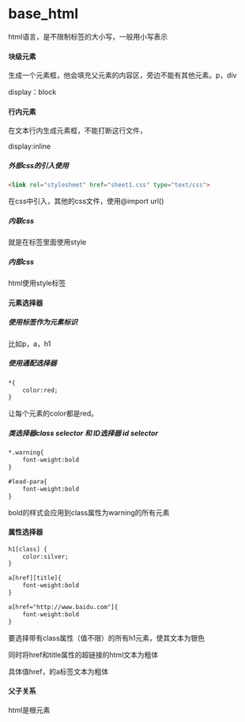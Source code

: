 # base_html
 html语言，是不限制标签的大小写，一般用小写表示

#### 块级元素
生成一个元素框，他会填充父元素的内容区，旁边不能有其他元素。p，div

display：block

#### 行内元素
在文本行内生成元素框，不能打断这行文件，

display:inline

##### 外部css的引入使用
```html
<link rel="stylesheet" href="sheet1.css" type="text/css">
```

在css中引入，其他的css文件，使用@import url()

##### 内联css
就是在标签里面使用style

##### 内部css
html使用style标签

#### 元素选择器

##### 使用标签作为元素标识
比如p，a，h1

##### 使用通配选择器
```html
*{
    color:red;
}
```
让每个元素的color都是red。

##### 类选择器class selector 和 ID选择器 id selector
```html
*.warning{
    font-weight:bold
}

#lead-para{
    font-weight:bold
}
```
bold的样式会应用到class属性为warning的所有元素

#### 属性选择器
```html
h1[class] {
    color:silver;
}

a[href][title]{
    font-weight:bold
}

a[href="http://www.baidu.com"]{
    font-weight:bold
}
```
要选择带有class属性（值不限）的所有h1元素，使其文本为银色

同时将href和title属性的超链接的html文本为粗体

具体值href，的a标签文本为粗体

#### 父子关系

html是根元素

#### 





